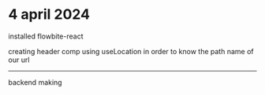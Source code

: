 4 april 2024
==============================================
installed flowbite-react


creating header comp
using useLocation in order to know the path name of our url

------------
backend making